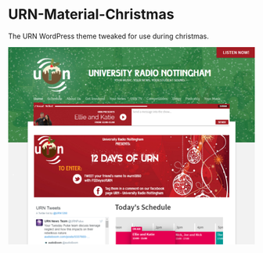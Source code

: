 # URN-Material-Christmas

The URN WordPress theme tweaked for use during christmas.

![Screenshot Preview](screenshot.png)
